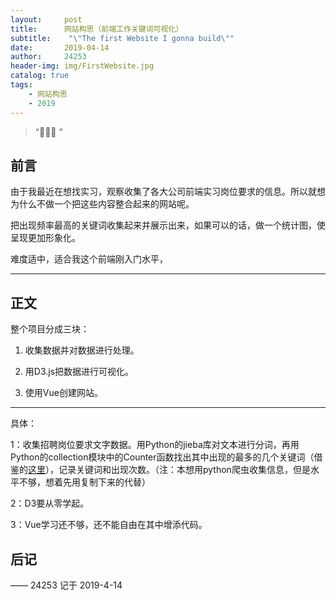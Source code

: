 ```yaml
---
layout:     post
title:      网站构思（前端工作关键词可视化）
subtitle:    "\"The first Website I gonna build\""
date:       2019-04-14
author:     24253
header-img: img/FirstWebsite.jpg
catalog: true
tags:
    - 网站构思
    - 2019
---
```


> “🙉🙉🙉 ”

## 前言

由于我最近在想找实习，观察收集了各大公司前端实习岗位要求的信息。所以就想为什么不做一个把这些内容整合起来的网站呢。

把出现频率最高的关键词收集起来并展示出来，如果可以的话，做一个统计图，使呈现更加形象化。

难度适中，适合我这个前端刚入门水平，

---

## 正文

整个项目分成三块：

1. 收集数据并对数据进行处理。

2. 用D3.js把数据进行可视化。

3. 使用Vue创建网站。

---

具体：

1：收集招聘岗位要求文字数据。用Python的jieba库对文本进行分词，再用Python的collection模块中的Counter函数找出其中出现的最多的几个关键词（借鉴的[这里](https://blog.csdn.net/onestab/article/details/78307765)），记录关键词和出现次数。（注：本想用python爬虫收集信息，但是水平不够，想着先用复制下来的代替）

2：D3要从零学起。

3：Vue学习还不够，还不能自由在其中增添代码。


## 后记



—— 24253 记于 2019-4-14


